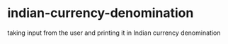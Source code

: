 # indian-currency-denomination
taking input from the user and printing it in Indian currency denomination

